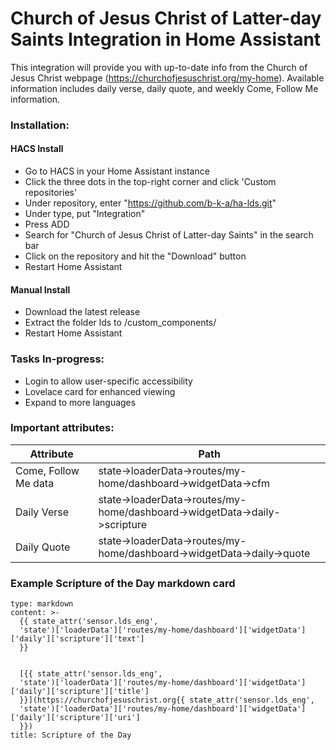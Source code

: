 # Church of Jesus Christ of Latter-day Saints Integration in Home Assistant

This integration will provide you with up-to-date info from the Church of Jesus Christ webpage (https://churchofjesuschrist.org/my-home). Available information includes daily verse, daily quote, and weekly Come, Follow Me information. 

### Installation:
#### HACS Install
- Go to HACS in your Home Assistant instance
- Click the three dots in the top-right corner and click 'Custom repositories'
- Under repository, enter "https://github.com/b-k-a/ha-lds.git"
- Under type, put "Integration"
- Press ADD
- Search for "Church of Jesus Christ of Latter-day Saints" in the search bar
- Click on the repository and hit the "Download" button
- Restart Home Assistant

#### Manual Install
- Download the latest release
- Extract the folder lds to <config>/custom_components/
- Restart Home Assistant

### Tasks In-progress:
- Login to allow user-specific accessibility
- Lovelace card for enhanced viewing
- Expand to more languages

### Important attributes:
| Attribute | Path |
| --- | --- |
| Come, Follow Me data | state->loaderData->routes/my-home/dashboard->widgetData->cfm |
| Daily Verse | state->loaderData->routes/my-home/dashboard->widgetData->daily->scripture |
| Daily Quote | state->loaderData->routes/my-home/dashboard->widgetData->daily->quote |

### Example Scripture of the Day markdown card
    type: markdown
    content: >-
      {{ state_attr('sensor.lds_eng',
      'state')['loaderData']['routes/my-home/dashboard']['widgetData']['daily']['scripture']['text']
      }}


      [{{ state_attr('sensor.lds_eng',
      'state')['loaderData']['routes/my-home/dashboard']['widgetData']['daily']['scripture']['title']
      }}](https://churchofjesuschrist.org{{ state_attr('sensor.lds_eng',
      'state')['loaderData']['routes/my-home/dashboard']['widgetData']['daily']['scripture']['uri']
      }})
    title: Scripture of the Day
